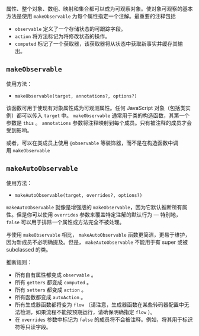 
属性、整个对象、数组、映射和集合都可以成为可观察对象。使对象可观察的基本方法是使用 `makeObservable` 为每个属性指定一个注解。最重要的注释包括

- `observable` 定义了一个存储状态的可跟踪字段。
- `action` 将方法标记为将修改状态的操作。
- `computed` 标记了一个获取器，该获取器将从状态中获取新事实并缓存其输出。

## `makeObservable`

使用方法：
- `makeObservable(target, annotations?, options?)`

该函数可用于使现有对象属性成为可观测属性。任何 JavaScript 对象（包括类实例）都可以传入 `target` 中。 `makeObservable` 通常用于类的构造函数，其第一个参数是 `this` 。 `annotations` 参数将注释映射到每个成员。只有被注释的成员才会受到影响。

或者，可以在类成员上使用 `@observable` 等装饰器，而不是在构造函数中调用 `makeObservable` 


## `makeAutoObservable`

使用方法：
-  `makeAutoObservable(target, overrides?, options?)`

`makeAutoObservable` 就像是增强版的 `makeObservable`，因为它默认推断所有属性。但是你可以使用 `overrides` 参数来覆盖特定注解的默认行为 — 特别地，`false` 可以用于排除一个属性或方法完全不被处理。

与使用 `makeObservable` 相比， `makeAutoObservable` 函数更简洁，更易于维护，因为新成员不必明确提及。但是， `makeAutoObservable` 不能用于有 super 或被 subclassed 的类。

推断规则：

- 所有自有属性都变成 `observable` 。
- 所有 `getters` 都变成 `computed` 。
- 所有 `setters` 都变成 `action` 。
- 所有函数都变成 `autoAction` 。
- 所有生成器函数都将变为 `flow` （请注意，生成器函数在某些转码器配置中无法检测，如果流程不能按预期运行，请确保明确指定 `flow` ）。
- 在 `overrides` 参数中标记为 `false` 的成员将不会被注释。例如，将其用于标识符等只读字段。


